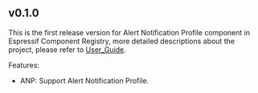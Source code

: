 ## v0.1.0

This is the first release version for Alert Notification Profile component in Espressif Component Registry, more detailed descriptions about the project, please refer to [User_Guide](https://docs.espressif.com/projects/espressif-esp-iot-solution/en/latest/bluetooth/ble_profiles.html).

Features:
- ANP: Support Alert Notification Profile.
